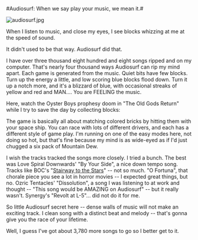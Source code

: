 #Audiosurf: When we say play your music, we mean it.#

![audiosurf.jpg](http://westkarana.com/wp-content/uploads/2008/02/audiosurf.jpg)

When I listen to music, and close my eyes, I see blocks whizzing at me at the speed of sound.

It didn't used to be that way. Audiosurf did that.

I have over three thousand eight hundred and eight songs ripped and on my computer. That's nearly four thousand ways Audiosurf can rip my mind apart. Each game is generated from the music. Quiet bits have few blocks. Turn up the energy a little, and low scoring blue blocks flood down. Turn it up a notch more, and it's a blizzard of blue, with occasional streaks of yellow and red and MAN.... You are FEELING the music.

Here, watch the Oyster Boys prophesy doom in "The Old Gods Return" while I try to save the day by collecting blocks:



The game is basically all about matching colored bricks by hitting them with your space ship. You can race with lots of different drivers, and each has a different style of game play. I'm running on one of the easy modes here, not doing so hot, but that's fine because my mind is as wide-eyed as if I'd just chugged a six pack of Mountain Dew.

I wish the tracks tracked the songs more closely. I tried a bunch. The best was Love Spiral Downwards' "By Your Side", a nice down tempo song. Tracks like BOC's "[Stairway to the Stars](http://youtube.com/watch?v=sA1K5NGAKEs)" -- not so much. "O Fortuna", that chorale piece you see a lot in horror movies -- I expected great things, but no. Ozric Tentacles' "Dissolution", a song I was listening to at work and thought -- "This song would be AMAZING on Audiosurf" -- but it really wasn't. Synergy's "Revolt at L-5"... did not do it for me.

So little Audiosurf secret here -- dense walls of music will not make an exciting track. I clean song with a distinct beat and melody -- that's gonna give you the race of your lifetime.

Well, I guess I've got about 3,780 more songs to go so I better get to it.

